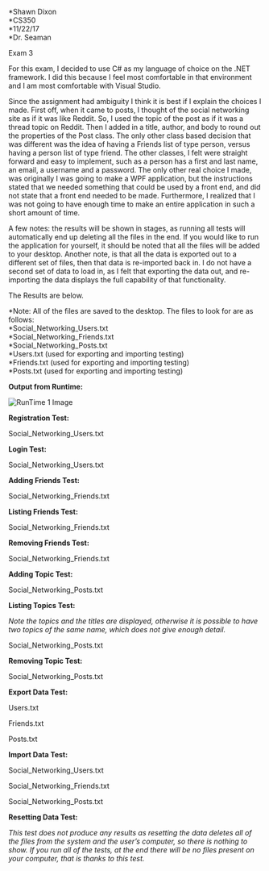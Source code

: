   *Shawn Dixon  
  *CS350  
  *11/22/17  
  *Dr. Seaman  

Exam 3

For this exam, I decided to use C# as my language of choice on the .NET framework. I did this because I feel most comfortable in that environment and I am most comfortable with Visual Studio. 

Since the assignment had ambiguity I think it is best if I explain the choices I made. First off, when it came to posts, I thought of the social networking site as if it was like Reddit. So, I used the topic of the post as if it was a thread topic on Reddit. Then I added in a title, author, and body to round out the properties of the Post class. The only other class based decision that was different was the idea of having a Friends list of type person, versus having a person list of type friend. The other classes, I felt were straight forward and easy to implement, such as a person has a first and last name, an email, a username and a password.
The only other real choice I made, was originally I was going to make a WPF application, but the instructions stated that we needed something that could be used by a front end, and did not state that a front end needed to be made. Furthermore, I realized that I was not going to have enough time to make an entire application in such a short amount of time.

A few notes: the results will be shown in stages, as running all tests will automatically end up deleting all the files in the end. If you would like to run the application for yourself, it should be noted that all the files will be added to your desktop. Another note, is that all the data is exported out to a different set of files, then that data is re-imported back in. I do not have a second set of data to load in, as I felt that exporting the data out, and re-importing the data displays the full capability of that functionality.

The Results are below. 

  *Note: All of the files are saved to the desktop. The files to look for are as follows:  
  *Social_Networking_Users.txt  
  *Social_Networking_Friends.txt  
  *Social_Networking_Posts.txt  
  *Users.txt (used for exporting and importing testing)  
  *Friends.txt (used for exporting and importing testing)  
  *Posts.txt (used for exporting and importing testing)  

**Output from Runtime:**

 ![RunTime 1 Image](https://github.com/UNC-CS350/CS350/blob/master/Exercises/Results/dixo7800/Exam%203/RunTime%201.PNG)
  

**Registration Test:**

 

Social_Networking_Users.txt 

**Login Test:**

 

Social_Networking_Users.txt
 

**Adding Friends Test:**

 

Social_Networking_Friends.txt
 

**Listing Friends Test:**
 

Social_Networking_Friends.txt
 

**Removing Friends Test:**

 

Social_Networking_Friends.txt
 
**Adding Topic Test:**
 

Social_Networking_Posts.txt
 

**Listing Topics Test:**

*Note the topics and the titles are displayed, otherwise it is possible to have two topics of the same name, which does not give enough detail.*

 

Social_Networking_Posts.txt
 

**Removing Topic Test:**
 

Social_Networking_Posts.txt
 

**Export Data Test:**

 

Users.txt
 

Friends.txt
 

Posts.txt
 

**Import Data Test:**

 

Social_Networking_Users.txt
 
Social_Networking_Friends.txt
 
Social_Networking_Posts.txt
 

**Resetting Data Test:**

*This test does not produce any results as resetting the data deletes all of the files from the system and the user’s computer, so there is nothing to show. If you run all of the tests, at the end there will be no files present on your computer, that is thanks to this test.*

